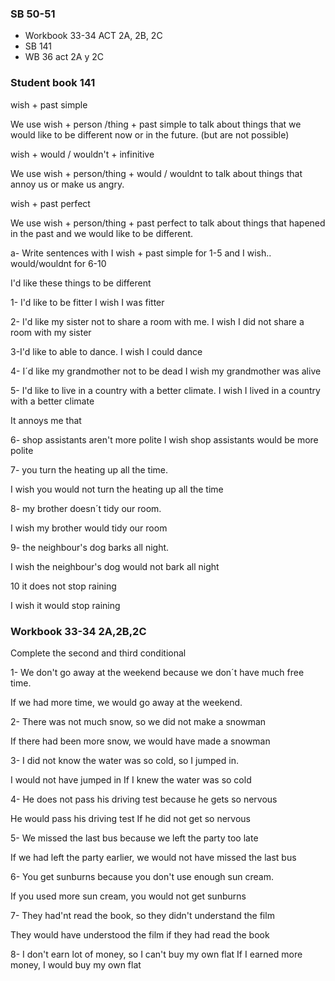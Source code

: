 ### SB 50-51

- Workbook 33-34 ACT 2A, 2B, 2C
- SB 141
- WB 36 act 2A y 2C


### Student book 141
wish + past simple

We use wish + person /thing + past simple to talk
about things that we would like to be different now or in the future.
(but are not possible)

wish + would / wouldn't + infinitive

We use wish + person/thing + would / wouldnt 
to talk about things that annoy us or make us angry.

wish + past perfect

We use wish + person/thing + past perfect to talk about things that
hapened in the past and we would like to be different.

a- Write sentences with I wish + past simple for 1-5
and I wish.. would/wouldnt for 6-10

I'd like these things to be different

1- I'd like to be fitter
I wish I was fitter

2- I'd like my sister not to share a room with me.
I wish I did not share a room with my sister

3-I'd like to able to dance.
I wish I could dance

4- I´d like my grandmother not to be dead
I wish my grandmother was alive

5- I'd like to live in a country with a better climate.
I wish I lived in a country with a better climate

It annoys me that

6- shop assistants aren't more polite
I wish shop assistants would be more polite

7- you turn the heating up all the time.

I wish you would not turn the heating up all the time

8- my brother doesn´t tidy our room.

I wish my brother would tidy our room

9- the neighbour's dog barks all night.

I wish the neighbour's dog would not bark all night

10 it does not stop raining

I wish it would stop raining

### Workbook 33-34 2A,2B,2C

Complete the second and third conditional

1- We don't go away at the weekend because
we don´t have much free time.

If we had more time, we would go away at the weekend.

2- There was not much snow, so we did not make a snowman

If there had been more snow, we would have made a snowman

3- I did not know the water was so cold, so I jumped in.

I would not have jumped in If I knew the water was so cold

4- He does not pass his driving test because he gets so nervous

He would pass his driving test If he did not get so nervous

5- We missed the last bus because we left the party too late

If we had left the party earlier, we would not have missed the last bus

6- You get sunburns because you don't use enough sun cream.

If you used more sun cream, you would not get sunburns

7- They had'nt read the book, so they didn't understand the film

They would have understood the film if they had read the book

8- I don't earn  lot of money, so I can't buy my own flat
If I earned more money, I would buy my own flat


